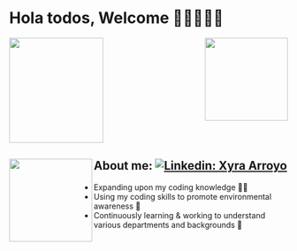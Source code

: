 # Hola todos, Welcome 👋🏼👩🏻‍💻   
                       
<img width="170" height="190" src="https://user-images.githubusercontent.com/65522080/147529477-55573b04-f5d7-42a0-8fa8-e89a511b9501.gif"><img align="right" width="150" height="150" src="https://user-images.githubusercontent.com/65522080/147528988-9d227428-8871-481d-b660-463a7a63b5a7.png">

## About me: <img align="left" width="150" height="150" src="https://user-images.githubusercontent.com/65522080/147528988-9d227428-8871-481d-b660-463a7a63b5a7.png"> [![Linkedin: Xyra Arroyo](https://img.shields.io/badge/-Xyra-blue?style=flat-square&logo=Linkedin&logoColor=white)](https://www.linkedin.com/in/xarroyo1)


- Expanding upon my coding knowledge ✍🏼
- Using my coding skills to promote environmental awareness 🌱
- Continuously learning & working to understand various departments and backgrounds 💼
 
